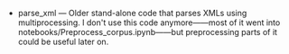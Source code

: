 - parse_xml — Older stand-alone code that parses XMLs using multiprocessing. I don't use this code anymore——most of it went into notebooks/Preprocess_corpus.ipynb——but preprocessing parts of it could be useful later on.

